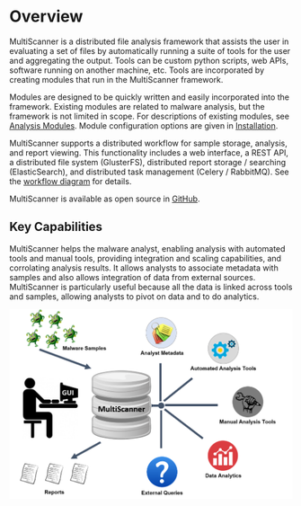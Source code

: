 Overview
========
MultiScanner is a distributed file analysis framework that assists the user in evaluating a set
of files by automatically running a suite of tools for the user and aggregating the output.
Tools can be custom python scripts, web APIs, software running on another machine, etc.
Tools are incorporated by creating modules that run in the MultiScanner framework.

Modules are designed to be quickly written and easily incorporated into the framework.
Existing modules are related to malware analysis, but the framework is not limited in
scope. For descriptions of existing modules, see [Analysis Modules](use/use-analysis-mods.html). Module configuration options are given in [Installation](install.html#module-configuration).

MultiScanner supports a distributed workflow for sample storage, analysis, and report viewing. This functionality includes a web interface, a REST API, a distributed file system (GlusterFS), distributed report storage / searching (ElasticSearch), and distributed task management (Celery / RabbitMQ). See the [workflow diagram](arch.md#complete-workflow) for details.

MultiScanner is available as open source in [GitHub](https://github.com/mitre/multiscanner/tree/feature-celery).

Key Capabilities
----------------
MultiScanner helps the malware analyst, enabling analysis with automated tools and manual tools, providing integration and scaling capabilities, and corrolating analysis results. It allows analysts to associate metadata with samples and also allows integration of data from external sources. MultiScanner is particularly useful because all the data is linked across tools and samples, allowing analysts to pivot on data and to do analytics. 

![overview](img/overview.png "Overview")
